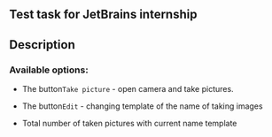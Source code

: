 ## Test task for JetBrains internship

## Description

### Available options:

* The button`Take picture` - open camera and take pictures.

* The button`Edit` - changing template of the name of taking images 

* Total number of taken pictures with current name template
